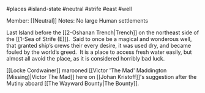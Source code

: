 #places #island-state #neutral #strife #east #well 

Member: [[Neutral]]
Notes: No large Human settlements

Last Island before the [[2-Oshanan Trench|Trench]] on the northeast side of the [[1-Sea of Strife (E)]].  Said to once be a magical and wonderous well, that granted ship’s crews their every desire, it was used dry, and became fouled by the world’s greed.  It is a place to access fresh water easily, but almost all avoid the place, as it is considered horribly bad luck.

[[Locke Cordwainer]] marooned [[Victor 'The Mad' Maddington (Missing)|Victor The Mad]] here on [[Johan Kristoff]]'s suggestion after the Mutiny aboard [[The Wayward Bounty|The Bounty]].
